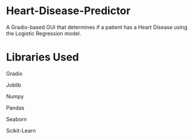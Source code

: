 # Heart-Disease-Predictor
A Gradio-based GUI that determines if a patient has a Heart Disease using the Logistic Regression model. 

# Libraries Used
Gradio 

Joblib 

Numpy 

Pandas 

Seaborn 

Scikit-Learn 

